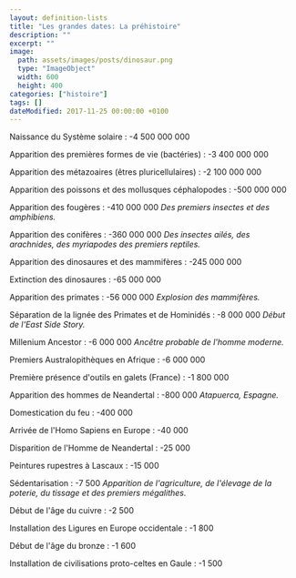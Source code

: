 ```yaml
---
layout: definition-lists
title: "Les grandes dates: La préhistoire"
description: ""
excerpt: ""
image:
  path: assets/images/posts/dinosaur.png
  type: "ImageObject"
  width: 600
  height: 400
categories: ["histoire"]
tags: []
dateModified: 2017-11-25 00:00:00 +0100
---
```


Naissance du Système solaire
: -4 500 000 000

Apparition des premières formes de vie (bactéries)
: -3 400 000 000

Apparition des métazoaires (êtres pluricellulaires)
: -2 100 000 000

Apparition des poissons et des mollusques céphalopodes
: -500 000 000

Apparition des fougères
: -410 000 000
*Des premiers insectes et des amphibiens.*

Apparition des conifères
: -360 000 000
*Des insectes ailés, des arachnides, des myriapodes des premiers reptiles.*

Apparition des dinosaures et des mammifères
: -245 000 000

Extinction des dinosaures
: -65 000 000

Apparition des primates
: -56 000 000
*Explosion des mammifères.*

Séparation de la lignée des Primates et de Hominidés
: -8 000 000
*Début de l'East Side Story.*

Millenium Ancestor
: -6 000 000
*Ancêtre probable de l'homme moderne.*

Premiers Australopithèques en Afrique
: -6 000 000

Première présence d'outils en galets (France)
: -1 800 000

Apparition des hommes de Neandertal
: -800 000
*Atapuerca, Espagne.*

Domestication du feu
: -400 000

Arrivée de l'Homo Sapiens en Europe
: -40 000

Disparition de l'Homme de Neandertal
: -25 000

Peintures rupestres à Lascaux
: -15 000

Sédentarisation
: -7 500
*Apparition de l'agriculture, de l'élevage de la poterie, du tissage et des premiers mégalithes.*

Début de l'âge du cuivre
: -2 500

Installation des Ligures en Europe occidentale
: -1 800

Début de l'âge du bronze
: -1 600

Installation de civilisations proto-celtes en Gaule
: -1 500
